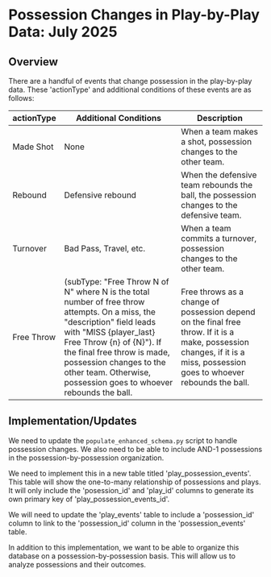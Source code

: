 # Possession Changes in Play-by-Play Data: July 2025

## Overview

There are a handful of events that change possession in the play-by-play data. These 'actionType' and additional conditions of these events are as follows:

| actionType | Additional Conditions | Description |
| --- | --- | --- |
| Made Shot | None | When a team makes a shot, possession changes to the other team. |
| Rebound | Defensive rebound | When the defensive team rebounds the ball, the possession changes to the defensive team. |
| Turnover | Bad Pass, Travel, etc. | When a team commits a turnover, possession changes to the other team. |
| Free Throw | (subType: "Free Throw N of N" where N is the total number of free throw attempts. On a miss, the "description" field leads with "MISS {player_last} Free Throw {n} of {N}"). If the final free throw is made, possession changes to the other team. Otherwise, possession goes to whoever rebounds the ball. | Free throws as a change of possession depend on the final free throw. If it is a make, possession changes, if it is a miss, possession goes to whoever rebounds the ball.


## Implementation/Updates

We need to update the `populate_enhanced_schema.py` script to handle possession changes. We also need to be able to include AND-1 possessions in the possession-by-possession organization.

We need to implement this in a new table titled 'play_possession_events'. This table will show the one-to-many relationship of possessions and plays. It will only include the 'posession_id' and 'play_id' columns to generate its own primary key of 'play_possession_events_id'.

We will need to update the 'play_events' table to include a 'possession_id' column to link to the 'possession_id' column in the 'possession_events' table.

In addition to this implementation, we want to be able to organize this database on a possession-by-possession basis. This will allow us to analyze possessions and their outcomes.

